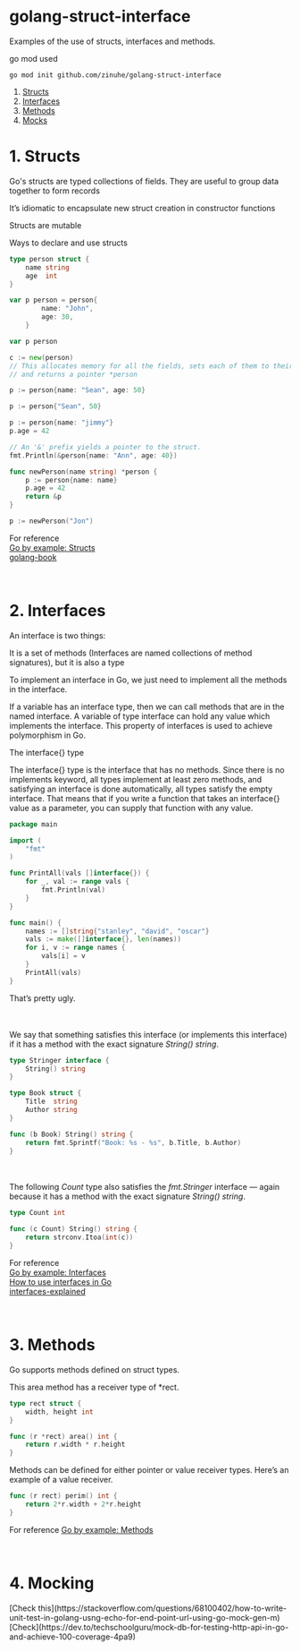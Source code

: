 # golang-struct-interface

Examples of the use of structs, interfaces and methods.

go mod used
```
go mod init github.com/zinuhe/golang-struct-interface
```

1. [Structs](#struct)
2. [Interfaces](#interface)
3. [Methods](#method)
4. [Mocks](#mock)

<a name="struct"></a>
<h1>1. Structs</h1>
Go's structs are typed collections of fields. They are useful to group data together to form records

It’s idiomatic to encapsulate new struct creation in constructor functions

Structs are mutable

Ways to declare and use structs<br>
```go
type person struct {
    name string
    age  int
}
```

```go
var p person = person{         
		name: "John",         
		age: 30,     
	}
```

```go
var p person
```

```go
c := new(person)
// This allocates memory for all the fields, sets each of them to their zero value 
// and returns a pointer *person
```

```go
p := person{name: "Sean", age: 50}
```

```go
p := person{"Sean", 50}
```

```go
p := person{name: "jimmy"}
p.age = 42
```

```go
// An '&' prefix yields a pointer to the struct.
fmt.Println(&person{name: "Ann", age: 40})
```

```go
func newPerson(name string) *person {
    p := person{name: name}
    p.age = 42
    return &p
}

p := newPerson("Jon")
```


For reference<br>
[Go by example: Structs](https://gobyexample.com/structs)<br>
[golang-book](https://www.golang-book.com/books/intro/9)


<br>
<a name="interface"></a>
<h1>2. Interfaces</h1>

An interface is two things: 

It is a set of methods (Interfaces are named collections of method signatures), 
but it is also a type


To implement an interface in Go, we just need to implement all the methods in the interface.

If a variable has an interface type, then we can call methods that are in the named interface. 
A variable of type interface can hold any value which implements the interface. This property of interfaces is used to achieve polymorphism in Go.



The interface{} type

The interface{} type is the interface that has no methods. Since there is no implements keyword, all types implement at least zero methods, and satisfying an interface is done automatically, all types satisfy the empty interface. That means that if you write a function that takes an interface{} value as a parameter, you can supply that function with any value.

```go
package main

import (
    "fmt"
)

func PrintAll(vals []interface{}) {
    for _, val := range vals {
        fmt.Println(val)
    }
}

func main() {
    names := []string{"stanley", "david", "oscar"}
    vals := make([]interface{}, len(names))
    for i, v := range names {
        vals[i] = v
    }
    PrintAll(vals)
}
```
That’s pretty ugly.

<br><br>
We say that something satisfies this interface (or implements this interface) if it has a method with the exact signature *String() string*.
```go
type Stringer interface {
    String() string
}

type Book struct {
    Title  string
    Author string
}

func (b Book) String() string {
    return fmt.Sprintf("Book: %s - %s", b.Title, b.Author)
}
```


<br><br>
The following *Count* type also satisfies the *fmt.Stringer* interface — again because it has a method with the exact signature *String() string*.
```go
type Count int

func (c Count) String() string {
    return strconv.Itoa(int(c))
}
```


For reference<br>
[Go by example: Interfaces](https://gobyexample.com/interfaces)<br>
[How to use interfaces in Go](https://jordanorelli.com/post/32665860244/how-to-use-interfaces-in-go)<br>
[interfaces-explained](https://www.alexedwards.net/blog/interfaces-explained)


<br>
<a name="method"></a>
<h1>3. Methods</h1>

Go supports methods defined on struct types.

This area method has a receiver type of *rect.

```go
type rect struct {
    width, height int
}

func (r *rect) area() int {
    return r.width * r.height
}
```

Methods can be defined for either pointer or value receiver types. Here’s an example of a value receiver.
```go
func (r rect) perim() int {
    return 2*r.width + 2*r.height
}
```

For reference [Go by example: Methods](https://gobyexample.com/methods)


<br>
<a name="mock"></a>
<h1>4. Mocking</h1>
[Check this](https://stackoverflow.com/questions/68100402/how-to-write-unit-test-in-golang-usng-echo-for-end-point-url-using-go-mock-gen-m)<br>
[Check](https://dev.to/techschoolguru/mock-db-for-testing-http-api-in-go-and-achieve-100-coverage-4pa9)<br>

